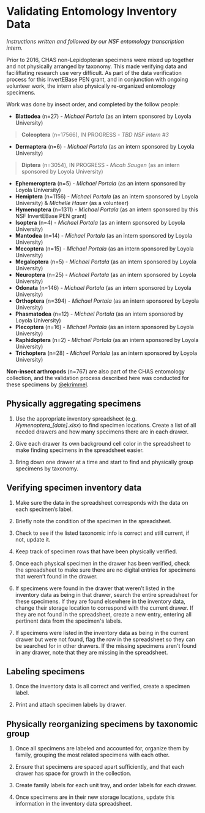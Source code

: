 # Validating Entomology Inventory Data

*Instructions written and followed by our NSF entomology transcription intern.*

Prior to 2016, CHAS non-Lepidopteran specimens were mixed up together and not physically arranged by taxonomy. This made verifying data and faciliftating research use very difficult. As part of the data verification process for this InvertEBase PEN grant, and in conjunction with ongoing volunteer work, the intern also physically re-organized entomology specimens.

Work was done by insect order, and completed by the follow people:

- **Blattodea** (n=27) - *Michael Portala* (as an intern sponsored by Loyola University)

> **Coleoptera** (n=17566), IN PROGRESS - *TBD NSF intern #3*

- **Dermaptera** (n=6) - *Michael Portala* (as an intern sponsored by Loyola University)

> **Diptera** (n=3054), IN PROGRESS - *Micah Saugen* (as an intern sponsored by Loyola University)

- **Ephemeroptera** (n=5) - *Michael Portala* (as an intern sponsored by Loyola University)
- **Hemiptera** (n=1156) - *Michael Portala* (as an intern sponsored by Loyola University) & *Michelle Hauer* (as a volunteer)
- **Hymenoptera** (n=1311) - *Michael Portala* (as an intern sponsored by this NSF InvertEBase PEN grant)
- **Isoptera** (n=4) - *Michael Portala* (as an intern sponsored by Loyola University)
- **Mantodea** (n=14) - *Michael Portala* (as an intern sponsored by Loyola University)
- **Mecoptera** (n=15) - *Michael Portala* (as an intern sponsored by Loyola University)
- **Megaloptera** (n=5) - *Michael Portala* (as an intern sponsored by Loyola University)
- **Neuroptera** (n=25) - *Michael Portala* (as an intern sponsored by Loyola University)
- **Odonata** (n=146) - *Michael Portala* (as an intern sponsored by Loyola University)
- **Orthoptera** (n=394) - *Michael Portala* (as an intern sponsored by Loyola University)
- **Phasmatodea** (n=12) - *Michael Portala* (as an intern sponsored by Loyola University)
- **Plecoptera** (n=16) - *Michael Portala* (as an intern sponsored by Loyola University)
- **Raphidoptera** (n=2) - *Michael Portala* (as an intern sponsored by Loyola University)
- **Trichoptera** (n=28) - *Michael Portala* (as an intern sponsored by Loyola University)

**Non-insect arthropods** (n=767) are also part of the CHAS entomology collection, and the validation process described here was conducted for these specimens by [@ekrimmel](https://github.com/ekrimmel).

## Physically aggregating specimens

1.	Use the appropriate inventory spreadsheet (e.g. *Hymenoptera_[date].xlsx*) to find specimen locations. Create a list of all needed drawers and how many specimens there are in each drawer.

1.	Give each drawer its own background cell color in the spreadsheet to make finding specimens in the spreadsheet easier.

1.	Bring down one drawer at a time and start to find and physically group specimens by taxonomy.

## Verifying specimen inventory data

1.	Make sure the data in the spreadsheet corresponds with the data on each specimen’s label.

1.	Briefly note the condition of the specimen in the spreadsheet.

1.	Check to see if the listed taxonomic info is correct and still current, if not, update it.

1.  Keep track of specimen rows that have been physically verified.

1.	Once each physical specimen in the drawer has been verified, check the spreadsheet to make sure there are no digital entries for specimens that weren’t found in the drawer.

1.	If specimens were found in the drawer that weren’t listed in the inventory data as being in that drawer, search the entire spreadsheet for these specimens. If they are found elsewhere in the inventory data, change their storage location to correspond with the current drawer. If they are not found in the spreadsheet, create a new entry, entering all pertinent data from the specimen's labels.

1.	If specimens were listed in the inventory data as being in the current drawer but were not found, flag the row in the spreadsheet so they can be searched for in other drawers. If the missing specimens aren't found in any drawer, note that they are missing in the spreadsheet.

## Labeling specimens

1.	Once the inventory data is all correct and verified, create a specimen label.

1.  Print and attach specimen labels by drawer.

## Physically reorganizing specimens by taxonomic group

1.	Once all specimens are labeled and accounted for, organize them by family, grouping the most related specimens with each other.

1.  Ensure that specimens are spaced apart sufficiently, and that each drawer has space for growth in the collection.

1.	Create family labels for each unit tray, and order labels for each drawer.

1.	Once specimens are in their new storage locations, update this information in the inventory data spreadsheet.
